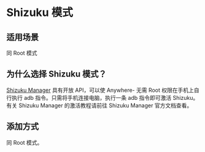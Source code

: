 # Shizuku 模式

## 适用场景
同 Root 模式

## 为什么选择 Shizuku 模式？
[Shizuku Manager](https://www.coolapk.com/apk/moe.shizuku.privileged.api)  具有开放 API，可以使 Anywhere- 无需 Root 权限在手机上自行执行 adb 指令。只需将手机连接电脑，执行一条 adb 指令即可激活 Shizuku。有关 Shizuku Manager 的激活教程请前往 Shizuku Manager 官方文档查看。

## 添加方式
同 Root 模式。
